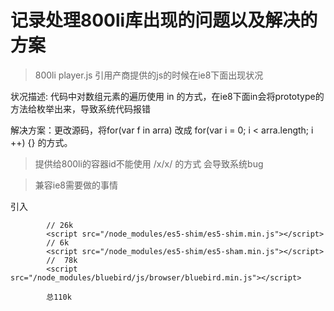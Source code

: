 # 记录处理800li库出现的问题以及解决的方案

> 800li player.js 引用产商提供的js的时候在ie8下面出现状况

状况描述: 代码中对数组元素的遍历使用 in 的方式，在ie8下面in会将prototype的方法给枚举出来，导致系统代码报错

解决方案：更改源码，将for(var f in arra) 改成 for(var i = 0; i < arra.length; i ++) {} 的方式。

> 提供给800li的容器id不能使用 /x/x/ 的方式 会导致系统bug

> 兼容ie8需要做的事情

引入

```
        // 26k
        <script src="/node_modules/es5-shim/es5-shim.min.js"></script>
        // 6k
        <script src="/node_modules/es5-shim/es5-sham.min.js"></script>
        //  78k
        <script src="/node_modules/bluebird/js/browser/bluebird.min.js"></script>

        总110k
```


